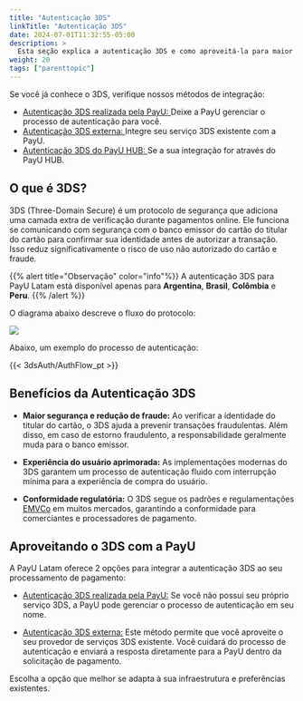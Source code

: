 ```yaml
---
title: "Autenticação 3DS"
linkTitle: "Autenticação 3DS"
date: 2024-07-01T11:32:55-05:00
description: >
  Esta seção explica a autenticação 3DS e como aproveitá-la para maior segurança no processamento de pagamentos PayU.  
weight: 20
tags: ["parenttopic"]
---
```


Se você já conhece o 3DS, verifique nossos métodos de integração:
* <a href="http://developers.payulatam.com/latam/pt/docs/services/3dsauthentication/payu-handled-3ds-authentication.html" target="_blank">Autenticação 3DS realizada pela PayU: </a>Deixe a PayU gerenciar o processo de autenticação para você.
* <a href="http://developers.payulatam.com/latam/pt/docs/services/3dsauthentication/external-3ds-authentication.html" target="_blank">Autenticação 3DS externa: </a>Integre seu serviço 3DS existente com a PayU.
* <a href="https://developers.paymentsos.com/docs/flows-and-operations/three-d-secure-two.html" target="_blank">Autenticação 3DS do PayU HUB: </a>Se a sua integração for através do PayU HUB.

## O que é 3DS?
3DS (Three-Domain Secure) é um protocolo de segurança que adiciona uma camada extra de verificação durante pagamentos online. Ele funciona se comunicando com segurança com o banco emissor do cartão do titular do cartão para confirmar sua identidade antes de autorizar a transação. Isso reduz significativamente o risco de uso não autorizado do cartão e fraude.

{{% alert title="Observação" color="info"%}}
A autenticação 3DS para PayU Latam está disponível apenas para **Argentina**, **Brasil**, **Colômbia** e **Peru**.
{{% /alert %}}

O diagrama abaixo descreve o fluxo do protocolo:

![](/assets/3DS/3DS_FLOW_PT.png)

Abaixo, um exemplo do processo de autenticação:

{{< 3dsAuth/AuthFlow_pt >}}

## Benefícios da Autenticação 3DS
* **Maior segurança e redução de fraude:** Ao verificar a identidade do titular do cartão, o 3DS ajuda a prevenir transações fraudulentas. Além disso, em caso de estorno fraudulento, a responsabilidade geralmente muda para o banco emissor.

* **Experiência do usuário aprimorada:** As implementações modernas do 3DS garantem um processo de autenticação fluido com interrupção mínima para a experiência de compra do usuário.

* **Conformidade regulatória:** O 3DS segue os padrões e regulamentações <a href="https://www.emvco.com/emv-technologies/3d-secure/" target="_blank">EMVCo</a> em muitos mercados, garantindo a conformidade para comerciantes e processadores de pagamento.

## Aproveitando o 3DS com a PayU 
A PayU Latam oferece 2 opções para integrar a autenticação 3DS ao seu processamento de pagamento:

* <a href="http://developers.payulatam.com/latam/pt/docs/services/3dsauthentication/payu-handled-3ds-authentication.html" target="_blank">Autenticação 3DS realizada pela PayU:</a> Se você não possui seu próprio serviço 3DS, a PayU pode gerenciar o processo de autenticação em seu nome.

* <a href="http://developers.payulatam.com/latam/pt/docs/services/3dsauthentication/external-3ds-authentication.html" target="_blank">Autenticação 3DS externa:</a> Este método permite que você aproveite o seu provedor de serviços 3DS existente. Você cuidará do processo de autenticação e enviará a resposta diretamente para a PayU dentro da solicitação de pagamento.

Escolha a opção que melhor se adapta à sua infraestrutura e preferências existentes.
